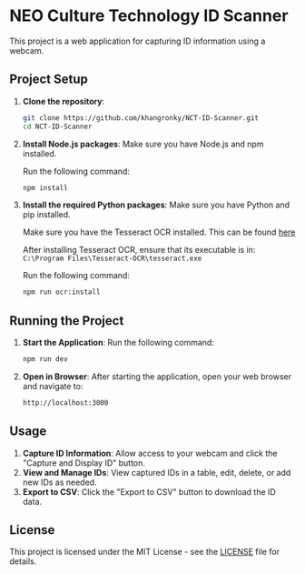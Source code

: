 # NEO Culture Technology ID Scanner

This project is a web application for capturing ID information using a webcam.

## Project Setup

1. **Clone the repository**:

   ```bash
   git clone https://github.com/khangronky/NCT-ID-Scanner.git
   cd NCT-ID-Scanner
   ```

2. **Install Node.js packages**:
   Make sure you have Node.js and npm installed.

   Run the following command:

   ```bash
   npm install
   ```

3. **Install the required Python packages**:
   Make sure you have Python and pip installed.

   Make sure you have the Tesseract OCR installed. This can be found [here](https://github.com/UB-Mannheim/tesseract/wiki)

   After installing Tesseract OCR, ensure that its executable is in: `C:\Program Files\Tesseract-OCR\tesseract.exe`

   Run the following command:

   ```bash
   npm run ocr:install
   ```

## Running the Project

1. **Start the Application**:
   Run the following command:

   ```bash
   npm run dev
   ```

2. **Open in Browser**:
   After starting the application, open your web browser and navigate to:

   ```bash
   http://localhost:3000
   ```

## Usage

1. **Capture ID Information**: Allow access to your webcam and click the "Capture and Display ID" button.
2. **View and Manage IDs**: View captured IDs in a table, edit, delete, or add new IDs as needed.
3. **Export to CSV**: Click the "Export to CSV" button to download the ID data.

## License

This project is licensed under the MIT License - see the [LICENSE](LICENSE) file for details.
